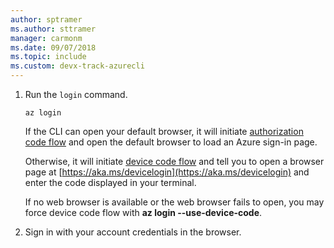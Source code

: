 ```yaml
---
author: sptramer
ms.author: sttramer
manager: carmonm
ms.date: 09/07/2018
ms.topic: include
ms.custom: devx-track-azurecli
---
```

1. Run the `login` command.

    ```azurecli-interactive
    az login
    ```

    If the CLI can open your default browser, it will initiate [authorization code flow](/azure/active-directory/develop/v2-oauth2-auth-code-flow) and open the default browser to load an Azure sign-in page.

    Otherwise, it will initiate [device code flow](/azure/active-directory/develop/v2-oauth2-device-code) and tell you to open a browser page at [https://aka.ms/devicelogin](https://aka.ms/devicelogin) and enter the code displayed in your terminal.

    If no web browser is available or the web browser fails to open, you may force device code flow with **az login --use-device-code**.

2. Sign in with your account credentials in the browser.
